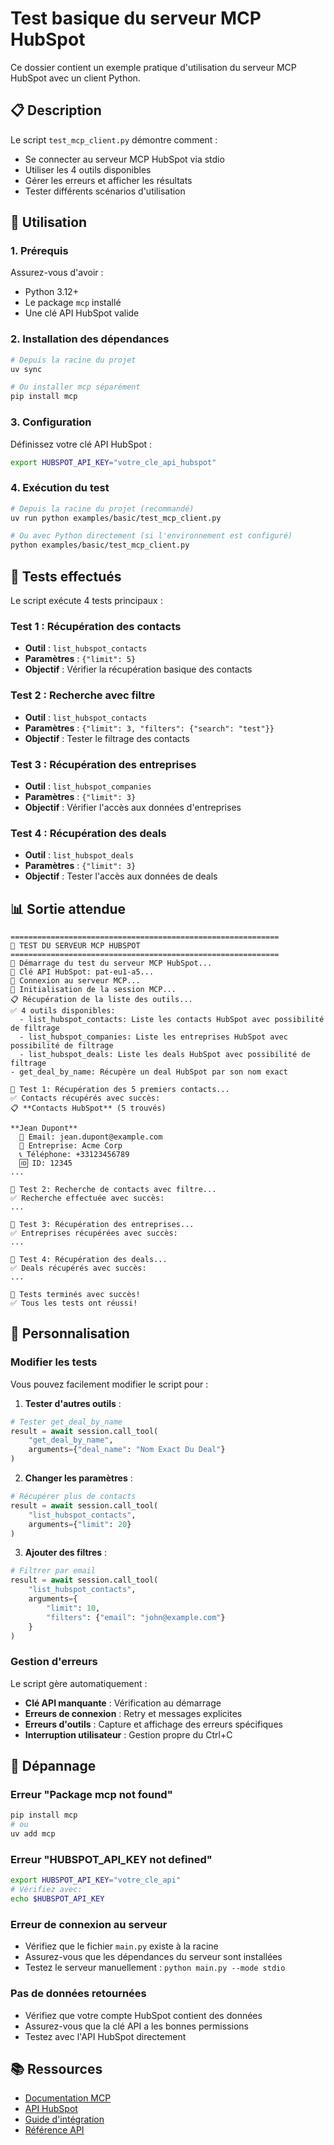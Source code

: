 # Test basique du serveur MCP HubSpot

Ce dossier contient un exemple pratique d'utilisation du serveur MCP HubSpot avec un client Python.

## 📋 Description

Le script `test_mcp_client.py` démontre comment :
- Se connecter au serveur MCP HubSpot via stdio
- Utiliser les 4 outils disponibles
- Gérer les erreurs et afficher les résultats
- Tester différents scénarios d'utilisation

## 🚀 Utilisation

### 1. Prérequis

Assurez-vous d'avoir :
- Python 3.12+
- Le package `mcp` installé
- Une clé API HubSpot valide

### 2. Installation des dépendances

```bash
# Depuis la racine du projet
uv sync

# Ou installer mcp séparément
pip install mcp
```

### 3. Configuration

Définissez votre clé API HubSpot :

```bash
export HUBSPOT_API_KEY="votre_cle_api_hubspot"
```

### 4. Exécution du test

```bash
# Depuis la racine du projet (recommandé)
uv run python examples/basic/test_mcp_client.py

# Ou avec Python directement (si l'environnement est configuré)
python examples/basic/test_mcp_client.py
```

## 🧪 Tests effectués

Le script exécute 4 tests principaux :

### Test 1 : Récupération des contacts
- **Outil** : `list_hubspot_contacts`
- **Paramètres** : `{"limit": 5}`
- **Objectif** : Vérifier la récupération basique des contacts

### Test 2 : Recherche avec filtre
- **Outil** : `list_hubspot_contacts`
- **Paramètres** : `{"limit": 3, "filters": {"search": "test"}}`
- **Objectif** : Tester le filtrage des contacts

### Test 3 : Récupération des entreprises
- **Outil** : `list_hubspot_companies`
- **Paramètres** : `{"limit": 3}`
- **Objectif** : Vérifier l'accès aux données d'entreprises

### Test 4 : Récupération des deals
- **Outil** : `list_hubspot_deals`
- **Paramètres** : `{"limit": 3}`
- **Objectif** : Tester l'accès aux données de deals

## 📊 Sortie attendue

```
============================================================
🧪 TEST DU SERVEUR MCP HUBSPOT
============================================================
🚀 Démarrage du test du serveur MCP HubSpot...
🔑 Clé API HubSpot: pat-eu1-a5...
🔌 Connexion au serveur MCP...
🤝 Initialisation de la session MCP...
📋 Récupération de la liste des outils...
✅ 4 outils disponibles:
  - list_hubspot_contacts: Liste les contacts HubSpot avec possibilité de filtrage
  - list_hubspot_companies: Liste les entreprises HubSpot avec possibilité de filtrage
  - list_hubspot_deals: Liste les deals HubSpot avec possibilité de filtrage
- get_deal_by_name: Récupère un deal HubSpot par son nom exact

🧪 Test 1: Récupération des 5 premiers contacts...
✅ Contacts récupérés avec succès:
📋 **Contacts HubSpot** (5 trouvés)

**Jean Dupont**
  📧 Email: jean.dupont@example.com
  🏢 Entreprise: Acme Corp
  📞 Téléphone: +33123456789
  🆔 ID: 12345
...

🧪 Test 2: Recherche de contacts avec filtre...
✅ Recherche effectuée avec succès:
...

🧪 Test 3: Récupération des entreprises...
✅ Entreprises récupérées avec succès:
...

🧪 Test 4: Récupération des deals...
✅ Deals récupérés avec succès:
...

🎉 Tests terminés avec succès!
✅ Tous les tests ont réussi!
```

## 🔧 Personnalisation

### Modifier les tests

Vous pouvez facilement modifier le script pour :

1. **Tester d'autres outils** :
```python
# Tester get_deal_by_name
result = await session.call_tool(
    "get_deal_by_name",
    arguments={"deal_name": "Nom Exact Du Deal"}
)
```

2. **Changer les paramètres** :
```python
# Récupérer plus de contacts
result = await session.call_tool(
    "list_hubspot_contacts",
    arguments={"limit": 20}
)
```

3. **Ajouter des filtres** :
```python
# Filtrer par email
result = await session.call_tool(
    "list_hubspot_contacts",
    arguments={
        "limit": 10,
        "filters": {"email": "john@example.com"}
    }
)
```

### Gestion d'erreurs

Le script gère automatiquement :
- **Clé API manquante** : Vérification au démarrage
- **Erreurs de connexion** : Retry et messages explicites
- **Erreurs d'outils** : Capture et affichage des erreurs spécifiques
- **Interruption utilisateur** : Gestion propre du Ctrl+C

## 🐛 Dépannage

### Erreur "Package mcp not found"
```bash
pip install mcp
# ou
uv add mcp
```

### Erreur "HUBSPOT_API_KEY not defined"
```bash
export HUBSPOT_API_KEY="votre_cle_api"
# Vérifiez avec:
echo $HUBSPOT_API_KEY
```

### Erreur de connexion au serveur
- Vérifiez que le fichier `main.py` existe à la racine
- Assurez-vous que les dépendances du serveur sont installées
- Testez le serveur manuellement : `python main.py --mode stdio`

### Pas de données retournées
- Vérifiez que votre compte HubSpot contient des données
- Assurez-vous que la clé API a les bonnes permissions
- Testez avec l'API HubSpot directement

## 📚 Ressources

- [Documentation MCP](https://modelcontextprotocol.io/)
- [API HubSpot](https://developers.hubspot.com/docs/api/overview)
- [Guide d'intégration](../../docs/integration.md)
- [Référence API](../../docs/api-reference.md) 